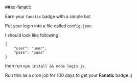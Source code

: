 ##so-fanatic

Earn your `fanatic` badge with a simple bot

Put your login into a file called `config.json`.

I should look like following:
```
{
    "user": "user",
    "pass": "pass"
}
```


then run `npm install && node login.js`.


Run this as a cron job for 100 days to get your **Fanatic** badge :)